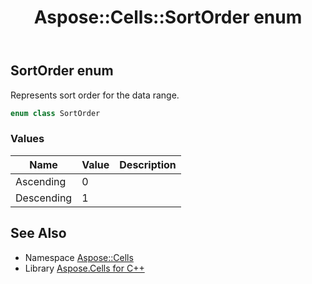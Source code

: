 ﻿---
title: Aspose::Cells::SortOrder enum
linktitle: SortOrder
second_title: Aspose.Cells for C++ API Reference
description: 'Aspose::Cells::SortOrder enum. Represents sort order for the data range in C++.'
type: docs
weight: 24700
url: /cpp/aspose.cells/sortorder/
---
## SortOrder enum


Represents sort order for the data range.

```cpp
enum class SortOrder
```

### Values

| Name | Value | Description |
| --- | --- | --- |
| Ascending | 0 |  |
| Descending | 1 |  |

## See Also

* Namespace [Aspose::Cells](../)
* Library [Aspose.Cells for C++](../../)
